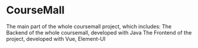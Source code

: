 # CourseMall
The main part of the whole coursemall project, which includes:
The Backend of the whole coursemall, developed with Java
The Frontend of the project, developed with Vue, Element-UI
